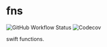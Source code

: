 # fns

![GitHub Workflow Status](https://img.shields.io/github/workflow/status/luoxiu/fns/ci)
![Codecov](https://img.shields.io/codecov/c/github/luoxiu/fns)

swift functions.
